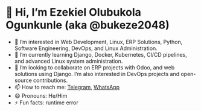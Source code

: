 # 👋 Hi, I’m Ezekiel Olubukola Ogunkunle (aka @bukeze2048)
- 👀 I’m interested in Web Development, Linux, ERP Solutions, Python, Software Engineering, DevOps, and Linux Administration.
- 🌱 I’m currently learning Django, Docker, Kubernetes, CI/CD pipelines, and advanced Linux system administration.
- 💞️ I’m looking to collaborate on ERP projects with Odoo, and web solutions using Django. I’m also interested in DevOps projects and open-source contributions.
- 📫 How to reach me: [Telegram](https://t.me/bukeze), [WhatsApp](https://wa.me/+234z034579571)
- 😄 Pronouns: He/Him
- ⚡ Fun facts: runtime error

